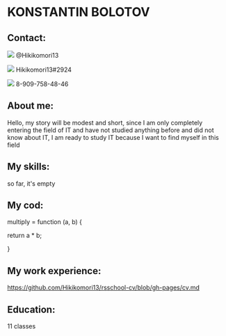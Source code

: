 # **KONSTANTIN BOLOTOV**

## Contact:

<img src="https://img.icons8.com/color/20/null/telegram-app--v1.png"/> @Hikikomori13

<img src="https://img.icons8.com/color/20/null/discord-logo.png"/> Hikikomori13#2924

<img src="https://img.icons8.com/color/20/null/incoming-call--v1.png"/> 8-909-758-48-46

## About me:

Hello, my story will be modest and short, since I am only completely entering the field of IT and have not studied anything before and did not know about IT, I am ready to study IT because I want to find myself in this field

## My skills:

so far, it's empty

## My cod:

multiply = function (a, b) {

 return a * b;
 
}

## My work experience:

https://github.com/Hikikomori13/rsschool-cv/blob/gh-pages/cv.md

## Education:

11 classes